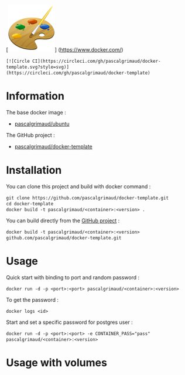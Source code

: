 [![logo](https://raw.githubusercontent.com/pascalgrimaud/docker-template/master/template_logo.png)]
(https://www.docker.com/)

```
[![Circle CI](https://circleci.com/gh/pascalgrimaud/docker-template.svg?style=svg)]
(https://circleci.com/gh/pascalgrimaud/docker-template)
```

# Information

The base docker image :

  * [pascalgrimaud/ubuntu](https://registry.hub.docker.com/u/pascalgrimaud/ubuntu/)

The GitHub project :

  * [pascalgrimaud/docker-template](https://github.com/pascalgrimaud/docker-template/)


# Installation

You can clone this project and build with docker command :

```
git clone https://github.com/pascalgrimaud/docker-template.git
cd docker-template
docker build -t pascalgrimaud/<container>:<version> .
```

You can build directly from the [GitHub project](https://github.com/pascalgrimaud/docker-template/) :

```
docker build -t pascalgrimaud/<container>:<version> github.com/pascalgrimaud/docker-template.git
```


# Usage

Quick start with binding to port <port> and random password :

```
docker run -d -p <port>:<port> pascalgrimaud/<container>:<version>
```

To get the password :

```
docker logs <id>
```

Start and set a specific password for postgres user :

```
docker run -d -p <port>:<port> -e CONTAINER_PASS="pass" pascalgrimaud/<container>:<version>
```


# Usage with volumes
